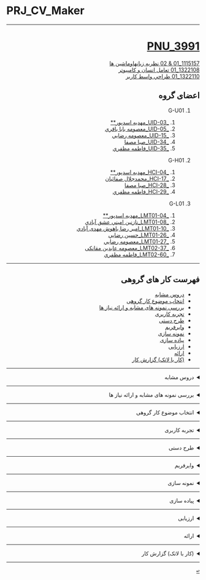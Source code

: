 # PRJ_CV_Maker

--------------
<div dir="rtl">
 
<a name="TOC"></a> 
# [PNU_3991](https://github.com/AliRazavi-edu/PNU_3991#TOC)

[1115157_01 & 02 نظريه زبانهاوماشين ها ](https://github.com/mim-asadpour/PNU_3991_AR/tree/main/Theory-of-Languages-and-Machines)
<br>
[1322108_01 تعامل انسان و كامپيوتر ](https://github.com/mim-asadpour/PNU_3991_AR/tree/main/HumanComputerInteraction)
<br>
[1322110_01 طراحي واسط كاربر ](https://github.com/mim-asadpour/PNU_3991_AR/tree/main/UserInterfaceDesgin)


## اعضای گروه


1. G-U01
    1. [_UID-03_مهديه اسدپور**](https://github.com/AliRazavi-edu/PNU_3991/tree/master/_BSc/UserInterfaceDesgin/03_%D9%85%D9%87%D8%AF%D9%8A%D9%87%20%D8%A7%D8%B3%D8%AF%D9%BE%D9%88%D8%B1)    
    1. [_UID-05_معصومه بابا باقري](https://github.com/AliRazavi-edu/PNU_3991/tree/master/_BSc/UserInterfaceDesgin/05_%D9%85%D8%B9%D8%B5%D9%88%D9%85%D9%87%20%D8%A8%D8%A7%D8%A8%D8%A7%20%D8%A8%D8%A7%D9%82%D8%B1%D9%8A)    
    1. [_UID-15_معصومه رضايي](https://github.com/AliRazavi-edu/PNU_3991/tree/master/_BSc/UserInterfaceDesgin/15_%D9%85%D8%B9%D8%B5%D9%88%D9%85%D9%87%20%D8%B1%D8%B6%D8%A7%D9%8A%D9%8A)    
    1. [_UID-34_صبا مصفا](https://github.com/AliRazavi-edu/PNU_3991/tree/master/_BSc/UserInterfaceDesgin/34_%D8%B5%D8%A8%D8%A7%20%D9%85%D8%B5%D9%81%D8%A7)    
    1. [_UID-35_فاطمه مظفري](https://github.com/AliRazavi-edu/PNU_3991/tree/master/_BSc/UserInterfaceDesgin/35_%D9%81%D8%A7%D8%B7%D9%85%D9%87%20%D9%85%D8%B8%D9%81%D8%B1%D9%8A)    
    
1. G-H01
    1. [_HCI-04_مهديه اسدپور**](https://github.com/AliRazavi-edu/PNU_3991/tree/master/_BSc/HumanComputerInteraction/04_%D9%85%D9%87%D8%AF%D9%8A%D9%87%20%D8%A7%D8%B3%D8%AF%D9%BE%D9%88%D8%B1)
    1. [_HCI-17_محمدجلال صفائيان](https://github.com/AliRazavi-edu/PNU_3991/tree/master/_BSc/HumanComputerInteraction/17_%D9%85%D8%AD%D9%85%D8%AF%D8%AC%D9%84%D8%A7%D9%84%20%D8%B5%D9%81%D8%A7%D8%A6%D9%8A%D8%A7%D9%86)
    1. [_HCI-28_صبا مصفا](https://github.com/AliRazavi-edu/PNU_3991/tree/master/_BSc/HumanComputerInteraction/28_%D8%B5%D8%A8%D8%A7%20%D9%85%D8%B5%D9%81%D8%A7)    
    1. [_HCI-29_فاطمه مظفري](https://github.com/AliRazavi-edu/PNU_3991/tree/master/_BSc/HumanComputerInteraction/29_%D9%81%D8%A7%D8%B7%D9%85%D9%87%20%D9%85%D8%B8%D9%81%D8%B1%D9%8A)
   
1. G-L01
    1. [_LMT01-04_مهديه اسدپور**](https://github.com/AliRazavi-edu/PNU_3991/tree/master/_BSc/Theory-of-Languages-and-Machines/_1115157_01/04_%D9%85%D9%87%D8%AF%D9%8A%D9%87%20%D8%A7%D8%B3%D8%AF%D9%BE%D9%88%D8%B1)    
    1. [_LMT01-08_نازنين اميني عشق آبادي](https://github.com/AliRazavi-edu/PNU_3991/tree/master/_BSc/Theory-of-Languages-and-Machines/_1115157_01/08_%D9%86%D8%A7%D8%B2%D9%86%D9%8A%D9%86%20%D8%A7%D9%85%D9%8A%D9%86%D9%8A%20%D8%B9%D8%B4%D9%82%20%D8%A7%D8%A8%D8%A7%D8%AF%D9%8A)  
     1. [_LMT01-10_امیر رضا باهوش مهدی آبادي](https://github.com/AliRazavi-edu/PNU_3991/tree/master/_BSc/Theory-of-Languages-and-Machines/_1115157_01/10_%D8%A7%D9%85%D9%8A%D8%B1%D8%B1%D8%B6%D8%A7%20%D8%A8%D8%A7%D9%87%D9%88%D8%B4%20%D9%85%D9%87%D8%AF%D9%8A%20%D8%A2%D8%A8%D8%A7%D8%AF%D9%8A) 
     1. [_LMT01-26_حسین رضايي](https://github.com/AliRazavi-edu/PNU_3991/tree/master/_BSc/Theory-of-Languages-and-Machines/_1115157_01/26_%D8%AD%D8%B3%D9%8A%D9%86%20%D8%B1%D8%B6%D8%A7%D8%A6%D9%8A)    
    1. [_LMT01-27_معصومه رضايي](https://github.com/AliRazavi-edu/PNU_3991/tree/master/_BSc/Theory-of-Languages-and-Machines/_1115157_01/27_%D9%85%D8%B9%D8%B5%D9%88%D9%85%D9%87%20%D8%B1%D8%B6%D8%A7%D9%8A%D9%8A)    
    1. [_LMT02-37_معصومه عابدين مقانکی](https://github.com/AliRazavi-edu/PNU_3991/tree/master/_BSc/Theory-of-Languages-and-Machines/_1115157_02/37_%D9%85%D8%B9%D8%B5%D9%88%D9%85%D9%87%20%D8%B9%D8%A7%D8%A8%D8%AF%D9%8A%D9%86%20%D9%85%D9%82%D8%A7%D9%86%D9%83%D9%8A)    
    1. [_LMT02-60_فاطمه مظفري](https://github.com/AliRazavi-edu/PNU_3991/tree/master/_BSc/Theory-of-Languages-and-Machines/_1115157_02/60_%D9%81%D8%A7%D8%B7%D9%85%D9%87%20%D9%85%D8%B8%D9%81%D8%B1%D9%8A)    

--------------
##  فهرست کار های گروهی
- [دروس مشابه](#RelatedCourses)
- [انتخاب موضوع کار گروهی](#RelatedTopic)
- [بررسی نمونه های مشابه و ارائه نیاز ها  ](#RelatedNeedsanalysis)
- [تجربه کاربری](#RelatedUserexperience)
- [طرح دستی](#RelatedManualdesine)
- [وایرفریم](#RelatedWireframe)
- [نمونه سازی](#RelatedSampling)
- [پیاده سازی](#RelatedImplementation)
- [ارزیابی](#RelatedAssessment)
- [ارائه](#RelatedPresentation)
- [(کار با لاتک) گزارش کار](#RelatedLatex)


------------------
 <a name="RelatedCourses"></a>
 <details>
    <summary>دروس مشابه</summary> 
  
> ## دروس مشابه
- [ دانشگاه ستندفورد کالیفرنیا مشابه درس نظریه زبان ها و ماشین ها](https://online.stanford.edu/courses/soe-ycsautomata-automata-theory)
- [دانشگاه سَن دیگو کالیفرنیا مشابه درس طراحی تعامل انسان و کامپیوتر](https://www.coursera.org/specializations/interaction-design)
- [دانشگاه مینه سوتا مشابه درس طراحی واسط کاربر](https://www.coursera.org/specializations/user-interface-design)


[<kbd>↩</kbd>](#TOC)
</details>

------------------
 <a name="RelatedNeedsanalysis"></a>
 <details>
    <summary>بررسی نمونه های مشابه و ارائه نیاز ها </summary> 
  
> ## بررسی نمونه های مشابه و ارائه نیاز ها 
- [ بررسی چند رزومه ساز ](others.pdf)
- [ ارائه نیاز ها ](needs.pdf)



[<kbd>↩</kbd>](#TOC)
</details>

-----------------
<a name="RelatedTopic"></a>
<details>
  <summary>انتخاب موضوع کار گروهی</summary>
  
> ## انتخاب موضوع کار گروهی
- [ساخت یک رزومه ساز ](https://www.indeed.com/career-advice/resumes-cover-letters/what-is-a-cv)
  
[<kbd>↩</kbd>](#TOC)
</details>

----------------
<a name="RelatedUserexperience"></a>
<details>
    <summary>تجربه کاربری</summary>
  
 > ## تجربه کاربری
 - [دانلود pdf](userexperience.pdf)
 
[<kbd>↩</kbd>](#TOC)
</details>

---------------
<a name="RelatedManualdesine"></a>
<details>
    <summary>طرح دستی</summary>
  
 > ## طرح دستی
 - [طرح دستی اولیه](Manualdesine1.pdf)
 - [طرح دستی اصلاح شده]()
  
[<kbd>↩</kbd>](#TOC)
</details>

---------------
<a name="RelatedWireframe"></a>
<details>
    <summary>وایرفریم</summary>
  
 > ## وایرفریم
 - []()
  
[<kbd>↩</kbd>](#TOC)
</details>

---------------
<a name="RelatedManualdesine"></a>
<details>
    <summary>نمونه سازی</summary>
  
 > ## نمونه سازی
 - []()
  
[<kbd>↩</kbd>](#TOC)
</details>

---------------
<a name="RelatedImplementation"></a>
<details>
    <summary>پیاده سازی</summary>
  
 > ## پیاده سازی
 - [پیاده سازی اولیه و ابتدایی](https://github.com/mim-asadpour/resume-generator)
 
  - [پیاده سازی نهایی و اصلاح شده (به زودی )]()
  
  
[<kbd>↩</kbd>](#TOC)
</details>

---------------
<a name="RelatedAssessment"></a>
<details>
    <summary>ارزیابی</summary>
  
 > ## ارزیابی
 - []()
  
[<kbd>↩</kbd>](#TOC)
</details>

---------------
<a name="RelatedPresentation"></a>
<details>
    <summary>ارائه</summary>
  
 > ## ارائه
 - []()
  
[<kbd>↩</kbd>](#TOC)
</details>

---------------

<a name="RelatedLatex"></a>
<details>
    <summary>(کار با لاتک) گزارش کار</summary>
  
 > ## (کار با لاتک) گزارش کار
 - [ فایل تک ](work report.tex)
  
[<kbd>↩</kbd>](#TOC)
</details>

---------------

</details>

[<kbd>↩</kbd>](#TOC)

</div>
